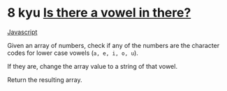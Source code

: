 # 8 kyu [Is there a vowel in there?](https://www.codewars.com/kata/57cff961eca260b71900008f)

<!-- START LANGUAGE_LINKS -->

[Javascript](./javascript.js)

<!-- END LANGUAGE_LINKS -->

Given an array of numbers, check if any of the numbers are the character codes for lower case vowels (`a, e, i, o, u`).

If they are, change the array value to a string of that vowel.

Return the resulting array.